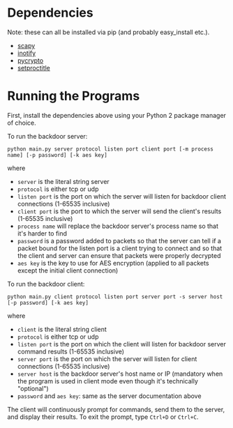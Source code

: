# Dependencies
Note: these can all be installed via pip (and probably easy_install etc.).
* [scapy](http://www.secdev.org/projects/scapy/)
* [inotify](https://pypi.python.org/pypi/inotify)
* [pycrypto](https://pypi.python.org/pypi/pycrypto)
* [setproctitle](https://pypi.python.org/pypi/setproctitle)

# Running the Programs
First, install the dependencies above using your Python 2 package manager of choice.

To run the backdoor server:

```
python main.py server protocol listen port client port [-m process name] [-p password] [-k aes key]
```

where
* ```server``` is the literal string server
* ```protocol``` is either tcp or udp
* ```listen port``` is the port on which the server will listen for backdoor client connections (1-65535 inclusive)
* ```client port``` is the port to which the server will send the client's results (1-65535 inclusive)
* ```process name``` will replace the backdoor server's process name so that it's harder to find
* ```password``` is a password added to packets so that the server can tell if a packet bound for the listen port is a client trying to connect and so that the client and server can ensure that packets were properly decrypted
* ```aes key``` is the key to use for AES encryption (applied to all packets except the initial client connection)

To run the backdoor client:

```
python main.py client protocol listen port server port -s server host [-p password] [-k aes key]
```

where
* ```client``` is the literal string client
* ```protocol``` is either tcp or udp
* ```listen port``` is the port on which the client will listen for backdoor server command results (1-65535 inclusive)
* ```server port``` is the port on which the server will listen for client connections (1-65535 inclusive)
* ```server host``` is the backdoor server's host name or IP (mandatory when the program is used in client mode even though it's technically "optional")
* ```password``` and ```aes key```: same as the server documentation above

The client will continuously prompt for commands, send them to the server, and display their results. To exit the prompt, type ```Ctrl+D``` or ```Ctrl+C```.
